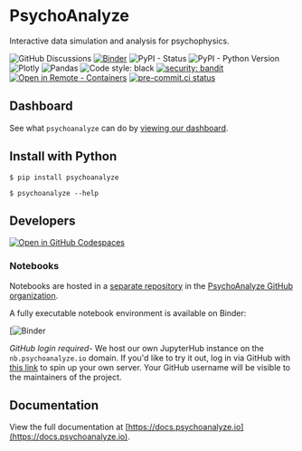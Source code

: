 # PsychoAnalyze

Interactive data simulation and analysis for psychophysics.

![GitHub Discussions](https://img.shields.io/github/discussions/:psychoanalyze/:psychoanalyze)
[![Binder](https://mybinder.org/badge_logo.svg)](https://mybinder.org/v2/gh/psychoanalyze/notebooks/main?urlpath=git-pull%3Frepo%3Dhttps%253A%252F%252Fgithub.com%252Fpsychoanalyze%252Fnotebooks%26urlpath%3Dlab%252Ftree%252Fnotebooks%252Ftutorial.ipynb%26branch%3Dmain)
![PyPI - Status](https://img.shields.io/pypi/status/:psychoanalyze)
![PyPI - Python Version](https://img.shields.io/pypi/pyversions/psychoanalyze)
![Plotly](https://img.shields.io/badge/Plotly-%233F4F75.svg?logo=plotly&logoColor=white)
![Pandas](https://img.shields.io/badge/pandas-%23150458.svg?logo=pandas&logoColor=white)
![Code style: black](https://img.shields.io/badge/code%20style-black-000000.svg)
[![security: bandit](https://img.shields.io/badge/security-bandit-yellow.svg)](https://github.com/PyCQA/bandit)
[![Open in Remote - Containers](https://img.shields.io/static/v1?label=Remote%20-%20Containers&message=Open&color=blue&logo=visualstudiocode)](https://vscode.dev/redirect?url=vscode://ms-vscode-remote.remote-containers/cloneInVolume?url=https://github.com/psychoanalyze/psychoanalyze)
[![pre-commit.ci status](https://results.pre-commit.ci/badge/github/psychoanalyze/psychoanalyze/main.svg)](https://results.pre-commit.ci/latest/github/psychoanalyze/psychoanalyze/main)


## Dashboard
See what `psychoanalyze` can do by [viewing our dashboard](https://psychoanalyze.io/).

## Install with Python
```console
$ pip install psychoanalyze

$ psychoanalyze --help
```

## Developers
[![Open in GitHub Codespaces](https://github.com/codespaces/badge.svg)](https://codespaces.new/psychoanalyze/psychoanalyze?quickstart=1)

### Notebooks

Notebooks are hosted in a [separate repository](https://github.com/psychoanalyze/notebooks) in the [PsychoAnalyze GitHub organization](https://github.com/psychoanalyze).

A fully executable notebook environment is available on Binder:

[![Binder]([![Binder](https://mybinder.org/badge_logo.svg)](https://mybinder.org/v2/gh/psychoanalyze/notebooks/main?urlpath=git-pull%3Frepo%3Dhttps%253A%252F%252Fgithub.com%252Fpsychoanalyze%252Fnotebooks%26urlpath%3Dlab%252Ftree%252Fnotebooks%252Ftutorial.ipynb%26branch%3Dmain))

*GitHub login required-* We host our own JupyterHub instance on the `nb.psychoanalyze.io` domain. If you'd like to try it out, log in via GitHub with [this link](https://nb.psychoanalyze.io/hub/user-redirect/git-pull?repo=https%3A%2F%2Fgithub.com%2Fpsychoanalyze%2Fnotebooks&urlpath=lab%2Ftree%2Fnotebooks%2Ftutorial.ipynb&branch=main) to spin up your own server.  Your GitHub username will be visible to the maintainers of the project.




## Documentation
View the full documentation at [https://docs.psychoanalyze.io](https://docs.psychoanalyze.io).
